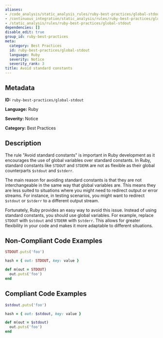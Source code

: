 ```yaml
---
aliases:
- /code_analysis/static_analysis_rules/ruby-best-practices/global-stdout
- /continuous_integration/static_analysis/rules/ruby-best-practices/global-stdout
- /static_analysis/rules/ruby-best-practices/global-stdout
dependencies: []
disable_edit: true
group_id: ruby-best-practices
meta:
  category: Best Practices
  id: ruby-best-practices/global-stdout
  language: Ruby
  severity: Notice
  severity_rank: 3
title: Avoid standard constants
---
```

<!--  SOURCED FROM https://github.com/DataDog/datadog-static-analyzer-rule-docs -->


## Metadata
**ID:** `ruby-best-practices/global-stdout`

**Language:** Ruby

**Severity:** Notice

**Category:** Best Practices

## Description
The rule "Avoid standard constants" is important in Ruby development as it encourages the use of global variables over standard constants. In Ruby, standard constants like `STDOUT` and `STDERR` are not as flexible as their global counterparts `$stdout` and `$stderr`. 

The main reason for avoiding standard constants is that they are not interchangeable in the same way that global variables are. This means they are less suited to situations where you might need to redirect output or error streams. For instance, in testing scenarios, you might want to redirect `$stdout` or `$stderr` to a different output stream. 

Fortunately, Ruby provides an easy way to avoid this issue. Instead of using standard constants, you should use global variables. For example, replace `STDOUT` with `$stdout` and `STDERR` with `$stderr`. This allows for greater flexibility in your code and makes it more adaptable to different situations.

## Non-Compliant Code Examples
```ruby
STDOUT.puts('foo')

hash = { out: STDOUT, key: value }

def m(out = STDOUT)
  out.puts('foo')
end
```

## Compliant Code Examples
```ruby
$stdout.puts('foo')

hash = { out: $stdout, key: value }

def m(out = $stdout)
  out.puts('foo')
end
```
